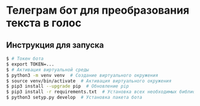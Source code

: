 # Телеграм бот для преобразования текста в голос

## Инструкция для запуска

```bash
$ # Токен бота
$ export TOKEN=...
$ # Активация виртуальной среды
$ python3 -m venv venv  # Создание виртуального окружения
$ source venv/bin/activate  # Активация виртуального окружения
$ pip3 install --upgrade pip  # Обновление pip
$ pip3 install -r requirements.txt  # Установка всех необходимых библиотек 
$ python3 setyp.py develop  # Установка пакета бота
```